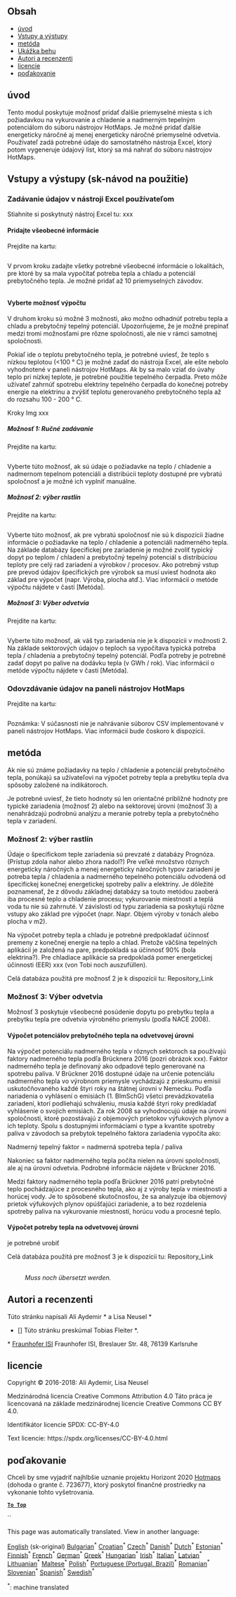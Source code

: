 <h2> Obsah </h2><ul><li> <a href="#introduction">úvod</a> </li><li> <a href="#inputs-and-outputs">Vstupy a výstupy</a> </li><li> <a href="#method">metóda</a> </li><li> <a href="#sample-run">Ukážka behu</a> </li><li> <a href="#authors-and-reviewers">Autori a recenzenti</a> </li><li> <a href="#license">licencie</a> </li><li> <a href="#acknowledgement">poďakovanie</a> </li></ul><h2> úvod </h2><p> Tento modul poskytuje možnosť pridať ďalšie priemyselné miesta s ich požiadavkou na vykurovanie a chladenie a nadmerným tepelným potenciálom do súboru nástrojov HotMaps. Je možné pridať ďalšie energeticky náročné aj menej energeticky náročné priemyselné odvetvia. Používateľ zadá potrebné údaje do samostatného nástroja Excel, ktorý potom vygeneruje údajový list, ktorý sa má nahrať do súboru nástrojov HotMaps. </p><h2> Vstupy a výstupy (sk-návod na použitie) </h2><h3> Zadávanie údajov v nástroji Excel používateľom </h3><p> Stiahnite si poskytnutý nástroj Excel tu: xxx </p><h4> Pridajte všeobecné informácie </h4><p> Prejdite na kartu: <figure><img alt="" src="https://github.com/HotMaps/hotmaps_wiki/blob/master/Images/cm_add_industry_plant/General_information.PNG"/></figure></p><p> V prvom kroku zadajte všetky potrebné všeobecné informácie o lokalitách, pre ktoré by sa mala vypočítať potreba tepla a chladu a potenciál prebytočného tepla. Je možné pridať až 10 priemyselných závodov. </p><figure><img alt="" src="https://github.com/HotMaps/hotmaps_wiki/blob/master/Images/cm_add_industry_plant/General_information_Box.PNG"/></figure><h4> Vyberte možnosť výpočtu </h4><p> V druhom kroku sú možné 3 možnosti, ako možno odhadnúť potrebu tepla a chladu a prebytočný tepelný potenciál. Upozorňujeme, že je možné prepínať medzi tromi možnosťami pre rôzne spoločnosti, ale nie v rámci samotnej spoločnosti. </p><p> Pokiaľ ide o teplotu prebytočného tepla, je potrebné uviesť, že teplo s nízkou teplotou (&lt;100 ° C) je možné zadať do nástroja Excel, ale ešte nebolo vyhodnotené v paneli nástrojov HotMaps. Ak by sa malo vziať do úvahy teplo pri nízkej teplote, je potrebné použitie tepelného čerpadla. Preto môže užívateľ zahrnúť spotrebu elektriny tepelného čerpadla do konečnej potreby energie na elektrinu a zvýšiť teplotu generovaného prebytočného tepla až do rozsahu 100 - 200 ° C. </p><p> Kroky Img xxx </p><h5> Možnosť 1: Ručné zadávanie </h5><p> Prejdite na kartu: <figure><img alt="" src="https://github.com/HotMaps/hotmaps_wiki/blob/master/Images/cm_add_industry_plant/Option1.PNG"/></figure></p><p> Vyberte túto možnosť, ak sú údaje o požiadavke na teplo / chladenie a nadmernom tepelnom potenciáli a distribúcii teploty dostupné pre vybratú spoločnosť a je možné ich vyplniť manuálne. </p><h5> Možnosť 2: výber rastlín </h5><p> Prejdite na kartu: <figure><img alt="" src="https://github.com/HotMaps/hotmaps_wiki/blob/master/Images/cm_add_industry_plant/Option2.PNG"/></figure></p><p> Vyberte túto možnosť, ak pre vybratú spoločnosť nie sú k dispozícii žiadne informácie o požiadavke na teplo / chladenie a potenciáli nadmerného tepla. Na základe databázy špecifickej pre zariadenie je možné zvoliť typický dopyt po teplom / chladení a prebytočný tepelný potenciál s distribúciou teploty pre celý rad zariadení a výrobkov / procesov. Ako potrebný vstup pre prevod údajov špecifických pre výrobok sa musí uviesť hodnota ako základ pre výpočet (napr. Výroba, plocha atď.). Viac informácií o metóde výpočtu nájdete v časti [Metóda]. </p><h5> Možnosť 3: Výber odvetvia </h5><p> Prejdite na kartu: <figure><img alt="" src="https://github.com/HotMaps/hotmaps_wiki/blob/master/Images/cm_add_industry_plant/Option3.PNG"/></figure></p><p> Vyberte túto možnosť, ak váš typ zariadenia nie je k dispozícii v možnosti 2. Na základe sektorových údajov o teploch sa vypočítava typická potreba tepla / chladenia a prebytočný tepelný potenciál. Podľa potreby je potrebné zadať dopyt po palive na dodávku tepla (v GWh / rok). Viac informácií o metóde výpočtu nájdete v časti [Metóda]. </p><h3> Odovzdávanie údajov na paneli nástrojov HotMaps </h3><p> Prejdite na kartu: <figure><img alt="" src="https://github.com/HotMaps/hotmaps_wiki/blob/master/Images/cm_add_industry_plant/Data_Import.PNG"/></figure></p><p> Poznámka: V súčasnosti nie je nahrávanie súborov CSV implementované v paneli nástrojov HotMaps. Viac informácií bude čoskoro k dispozícii. </p><h2> metóda </h2><p> Ak nie sú známe požiadavky na teplo / chladenie a potenciál prebytočného tepla, ponúkajú sa užívateľovi na výpočet potreby tepla a prebytku tepla dva spôsoby založené na indikátoroch. </p><p> Je potrebné uviesť, že tieto hodnoty sú len orientačné približné hodnoty pre typické zariadenia (možnosť 2) alebo na sektorovej úrovni (možnosť 3) a nenahrádzajú podrobnú analýzu a meranie potreby tepla a prebytočného tepla v zariadení. </p><h3> Možnosť 2: výber rastlín </h3><p> Údaje o špecifickom teple zariadenia sú prevzaté z databázy Prognóza. (Prístup zdola nahor alebo zhora nadol?) Pre veľké množstvo rôznych energeticky náročných a menej energeticky náročných typov zariadení je potreba tepla / chladenia a nadmerného tepelného potenciálu odvodená od špecifickej konečnej energetickej spotreby palív a elektriny. Je dôležité poznamenať, že z dôvodu základnej databázy sa touto metódou zaoberá iba procesné teplo a chladenie procesu; vykurovanie miestností a teplá voda tu nie sú zahrnuté. V závislosti od typu zariadenia sa poskytujú rôzne vstupy ako základ pre výpočet (napr. Napr. Objem výroby v tonách alebo plocha v m2). </p><p> Na výpočet potreby tepla a chladu je potrebné predpokladať účinnosť premeny z konečnej energie na teplo a chlad. Pretože väčšina tepelných aplikácií je založená na pare, predpokladá sa účinnosť 90% (bola elektrina?). Pre chladiace aplikácie sa predpokladá pomer energetickej účinnosti (EER) xxx (von Tobi noch auszufüllen). </p><p> Celá databáza použitá pre možnosť 2 je k dispozícii tu: Repository_Link </p><h3> Možnosť 3: Výber odvetvia </h3><p> Možnosť 3 poskytuje všeobecné posúdenie dopytu po prebytku tepla a prebytku tepla pre odvetvia výrobného priemyslu (podľa NACE 2008). </p><h4> Výpočet potenciálov prebytočného tepla na odvetvovej úrovni </h4><p> Na výpočet potenciálu nadmerného tepla v rôznych sektoroch sa používajú faktory nadmerného tepla podľa Brücknera 2016 (pozri obrázok xxx). Faktor nadmerného tepla je definovaný ako odpadové teplo generované na spotrebu paliva. V Brückner 2016 dostupné údaje na určenie potenciálu nadmerného tepla vo výrobnom priemysle vychádzajú z prieskumu emisií uskutočňovaného každé štyri roky na štátnej úrovni v Nemecku. Podľa nariadenia o vyhlásení o emisiách (1. BImSchG) všetci prevádzkovatelia zariadení, ktorí podliehajú schváleniu, musia každé štyri roky predkladať vyhlásenie o svojich emisiách. Za rok 2008 sa vyhodnocujú údaje na úrovni spoločnosti, ktoré pozostávajú z objemových prietokov výfukových plynov a ich teploty. Spolu s dostupnými informáciami o type a kvantite spotreby paliva v závodoch sa prebytok tepelného faktora zariadenia vypočíta ako: </p><p> Nadmerný tepelný faktor = nadmerná spotreba tepla / paliva </p><p> Nakoniec sa faktor nadmerného tepla počíta nielen na úrovni spoločnosti, ale aj na úrovni odvetvia. Podrobné informácie nájdete v Brückner 2016. </p><p> Medzi faktory nadmerného tepla podľa Brückner 2016 patrí prebytočné teplo pochádzajúce z procesného tepla, ako aj z výroby tepla v miestnosti a horúcej vody. Je to spôsobené skutočnosťou, že sa analyzuje iba objemový prietok výfukových plynov opúšťajúci zariadenie, a to bez rozdelenia spotreby paliva na vykurovanie miestností, horúcu vodu a procesné teplo. </p><h4> Výpočet potreby tepla na odvetvovej úrovni </h4><p> je potrebné urobiť </p><p> Celá databáza použitá pre možnosť 3 je k dispozícii tu: Repository_Link </p><figure><img alt="" src="https://github.com/HotMaps/hotmaps_wiki/blob/master/Images/cm_add_industry_plant/Factors.PNG"/><figcaption> <i><br/> Muss noch übersetzt werden.</i> </figcaption></figure><h2> Autori a recenzenti </h2><p> Túto stránku napísali Ali Aydemir * a Lisa Neusel * </p><ul><li> [] Túto stránku preskúmal Tobias Fleiter *. </li></ul><p> * <a href="https://isi.fraunhofer.de/">Fraunhofer ISI</a> Fraunhofer ISI, Breslauer Str. 48, 76139 Karlsruhe </p><h2> licencie </h2><p> Copyright © 2016-2018: Ali Aydemir, Lisa Neusel </p><p> Medzinárodná licencia Creative Commons Attribution 4.0 Táto práca je licencovaná na základe medzinárodnej licencie Creative Commons CC BY 4.0. </p><p> Identifikátor licencie SPDX: CC-BY-4.0 </p><p> Text licencie: https://spdx.org/licenses/CC-BY-4.0.html </p><h2> poďakovanie </h2><p> Chceli by sme vyjadriť najhlbšie uznanie projektu Horizont 2020 <a href="https://www.hotmaps-project.eu">Hotmaps</a> (dohoda o grante č. 723677), ktorý poskytol finančné prostriedky na vykonanie tohto vyšetrovania. </p><p><ins> <code><strong><a href="#table-of-contents">To Top</a></strong></code> </ins> </p><p> `` </p>

This page was automatically translated. View in another language:

[English](../en/CM-Add-industry-plant.md) (sk-original) [Bulgarian](../bg/CM-Add-industry-plant.md)<sup>\*</sup> [Croatian](../hr/CM-Add-industry-plant.md)<sup>\*</sup> [Czech](../cs/CM-Add-industry-plant.md)<sup>\*</sup> [Danish](../da/CM-Add-industry-plant.md)<sup>\*</sup> [Dutch](../nl/CM-Add-industry-plant.md)<sup>\*</sup> [Estonian](../et/CM-Add-industry-plant.md)<sup>\*</sup> [Finnish](../fi/CM-Add-industry-plant.md)<sup>\*</sup> [French](../fr/CM-Add-industry-plant.md)<sup>\*</sup> [German](../de/CM-Add-industry-plant.md)<sup>\*</sup> [Greek](../el/CM-Add-industry-plant.md)<sup>\*</sup> [Hungarian](../hu/CM-Add-industry-plant.md)<sup>\*</sup> [Irish](../ga/CM-Add-industry-plant.md)<sup>\*</sup> [Italian](../it/CM-Add-industry-plant.md)<sup>\*</sup> [Latvian](../lv/CM-Add-industry-plant.md)<sup>\*</sup> [Lithuanian](../lt/CM-Add-industry-plant.md)<sup>\*</sup> [Maltese](../mt/CM-Add-industry-plant.md)<sup>\*</sup> [Polish](../pl/CM-Add-industry-plant.md)<sup>\*</sup> [Portuguese (Portugal, Brazil)](../pt/CM-Add-industry-plant.md)<sup>\*</sup> [Romanian](../ro/CM-Add-industry-plant.md)<sup>\*</sup>  [Slovenian](../sl/CM-Add-industry-plant.md)<sup>\*</sup> [Spanish](../es/CM-Add-industry-plant.md)<sup>\*</sup> [Swedish](../sv/CM-Add-industry-plant.md)<sup>\*</sup> 

<sup>\*</sup>: machine translated
